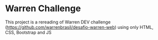 # Warren Challenge

This project is a rereading of Warren DEV challenge (https://github.com/warrenbrasil/desafio-warren-web) using only HTML, CSS, Bootstrap and JS
